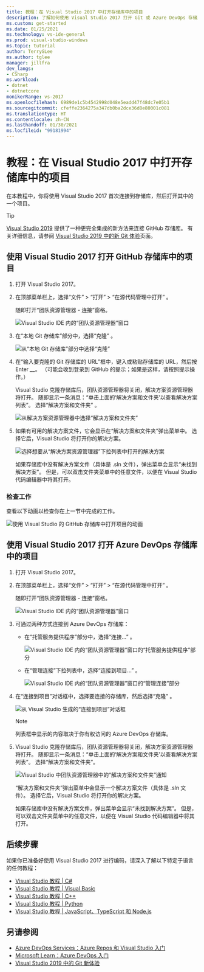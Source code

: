 ```yaml
---
title: 教程：在 Visual Studio 2017 中打开存储库中的项目
description: 了解如何使用 Visual Studio 2017 打开 Git 或 Azure DevOps 存储库中的项目。
ms.custom: get-started
ms.date: 01/25/2021
ms.technology: vs-ide-general
ms.prod: visual-studio-windows
ms.topic: tutorial
author: TerryGLee
ms.author: tglee
manager: jillfra
dev_langs:
- CSharp
ms.workload:
- dotnet
- dotnetcore
monikerRange: vs-2017
ms.openlocfilehash: 6989de1c5b4542998d048e5eadd47f48dc7e05b1
ms.sourcegitcommit: cfeffe2364275a347db0ba2dce36d8e80001c081
ms.translationtype: HT
ms.contentlocale: zh-CN
ms.lasthandoff: 01/30/2021
ms.locfileid: "99181994"
---
```

# <a name="tutorial-open-a-project-from-a-repo-in-visual-studio-2017"></a>教程：在 Visual Studio 2017 中打开存储库中的项目

在本教程中，你将使用 Visual Studio 2017 首次连接到存储库，然后打开其中的一个项目。

> [!TIP]
> [Visual Studio 2019](https://visualstudio.microsoft.com/downloads) 提供了一种更完全集成的新方法来连接 GitHub 存储库。 有关详细信息，请参阅 [Visual Studio 2019 中的新 Git 体验](../ide/git-with-visual-studio.md?view=vs-2019&preserve-view=true)页面。

## <a name="open-a-project-from-a-github-repo-by-using-visual-studio-2017"></a>使用 Visual Studio 2017 打开 GitHub 存储库中的项目

1. 打开 Visual Studio 2017。

1. 在顶部菜单栏上，选择“文件” > “打开” > “在源代码管理中打开”  。

   随即打开“团队资源管理器 - 连接”窗格。

    ![Visual Studio IDE 内的“团队资源管理器”窗口](./media/open-proj-repo-team-explorer.png)

1. 在“本地 Git 存储库”部分中，选择“克隆” 。

    ![从“本地 Git 存储库”部分中选择“克隆”](./media/open-proj-repo-local-git-repo-clone.png)

1. 在“输入要克隆的 Git 存储库的 URL”框中，键入或粘贴存储库的 URL，然后按 Enter ***__***。 （可能会收到登录到 GitHub 的提示；如果是这样，请按照提示操作。）

   Visual Studio 克隆存储库后，团队资源管理器将关闭，解决方案资源管理器将打开。 随即显示一条消息：“单击上面的‘解决方案和文件夹’以查看解决方案列表”。 选择“解决方案和文件夹”  。

   ![从解决方案资源管理器中选择“解决方案和文件夹”](./media/open-proj-repo-github-solutions-folders.png)

1. 如果有可用的解决方案文件，它会显示在“解决方案和文件夹”弹出菜单中。 选择它后，Visual Studio 将打开你的解决方案。

   ![选择想要从“解决方案资源管理器”下拉列表中打开的解决方案](./media/open-proj-repo-github-solutions-folders-picker.png)

   如果存储库中没有解决方案文件（具体是 .sln 文件），弹出菜单会显示“未找到解决方案”。 但是，可以双击文件夹菜单中的任意文件，以便在 Visual Studio 代码编辑器中将其打开。

### <a name="review-your-work"></a>检查工作

查看以下动画以检查你在上一节中完成的工作。

   ![使用 Visual Studio 的 GitHub 存储库中打开项目的动画](./media/open-project-from-github.gif)

## <a name="open-a-project-from-an-azure-devops-repo-by-using-visual-studio-2017"></a>使用 Visual Studio 2017 打开 Azure DevOps 存储库中的项目

1. 打开 Visual Studio 2017。

1. 在顶部菜单栏上，选择“文件” > “打开” > “在源代码管理中打开”  。

   随即打开“团队资源管理器 - 连接”窗格。

    ![Visual Studio IDE 内的“团队资源管理器”窗口](./media/open-proj-repo-team-explorer.png)

1. 可通过两种方式连接到 Azure DevOps 存储库：

      - 在“托管服务提供程序”部分中，选择“连接…” 。

        ![Visual Studio IDE 内的“团队资源管理器”窗口的“托管服务提供程序”部分](./media/open-proj-repo-azure-devops.png)

      - 在“管理连接”下拉列表中，选择“连接到项目…” 。

        ![Visual Studio IDE 内的“团队资源管理器”窗口的“管理连接”部分](./media/open-proj-repo-azuredevops-manage-connections.png)

1. 在“连接到项目”对话框中，选择要连接的存储库，然后选择“克隆” 。

      ![从 Visual Studio 生成的“连接到项目”对话框](./media/open-proj-azure-devops-connect-cloud-clone.png)

    > [!NOTE]
    > 列表框中显示的内容取决于你有权访问的 Azure DevOps 存储库。

1. Visual Studio 克隆存储库后，团队资源管理器将关闭，解决方案资源管理器将打开。 随即显示一条消息：“单击上面的‘解决方案和文件夹’以查看解决方案列表”。 选择“解决方案和文件夹”。

      ![Visual Studio 中团队资源管理器中的“解决方案和文件夹”通知](./media/open-proj-repo-solutions-folders.png)

   “解决方案和文件夹”弹出菜单中会显示一个解决方案文件（具体是 .sln 文件）。 选择它后，Visual Studio 将打开你的解决方案。

   如果存储库中没有解决方案文件，弹出菜单会显示“未找到解决方案”。 但是，可以双击文件夹菜单中的任意文件，以便在 Visual Studio 代码编辑器中将其打开。

## <a name="next-steps"></a>后续步骤

如果你已准备好使用 Visual Studio 2017 进行编码，请深入了解以下特定于语言的任何教程：

- [Visual Studio 教程 | C#](./csharp/index.yml)
- [Visual Studio 教程 | Visual Basic](./visual-basic/index.yml)
- [Visual Studio 教程 | C++](/cpp/get-started/tutorial-console-cpp)
- [Visual Studio 教程 | Python](../python/index.yml)
- [Visual Studio 教程 | JavaScript、TypeScript 和 Node.js](../javascript/index.yml)

## <a name="see-also"></a>另请参阅

- [Azure DevOps Services：Azure Repos 和 Visual Studio 入门](/azure/devops/repos/git/gitquickstart/)
- [Microsoft Learn：Azure DevOps 入门](/learn/modules/get-started-with-devops/)
- [Visual Studio 2019 中的 Git 新体验](../ide/git-with-visual-studio.md?view=vs-2019&preserve-view=true)
